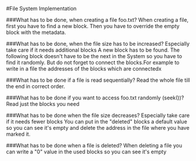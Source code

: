 
#File System Implementation

###What has to be done, when creating a file foo.txt?
When creating a file, first you have to find a new block. Then you have to override the empty block with the metadata.

###What has to be done, when the file size has to be increased? Especially take care if it needs additional blocks
A new block has to be found. The following block doesn't have to be the next in the System so you have to find it randomly.
But do not forget to connect the blocks.For example to write in a file the addresses of the blocks which are connectedx

###What has to be done if a file is read sequentially?
Read the whole file till the end in correct order.

###What has to be done if you want to access foo.txt randomly (seek())?
Read just the blocks you need


###What has to be done when the file size decreases? Especially take care if it needs fewer blocks
You can put in the "deleted" blocks a default value so you can see it's empty and delete the address in the file where you have marked it.

###What has to be done when a file is deleted?
When deleting a file you can write a "0" value in the used blocks so you can see it's empty
